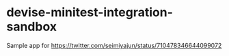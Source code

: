# devise-minitest-integration-sandbox
Sample app for https://twitter.com/seimiyajun/status/710478346644099072
